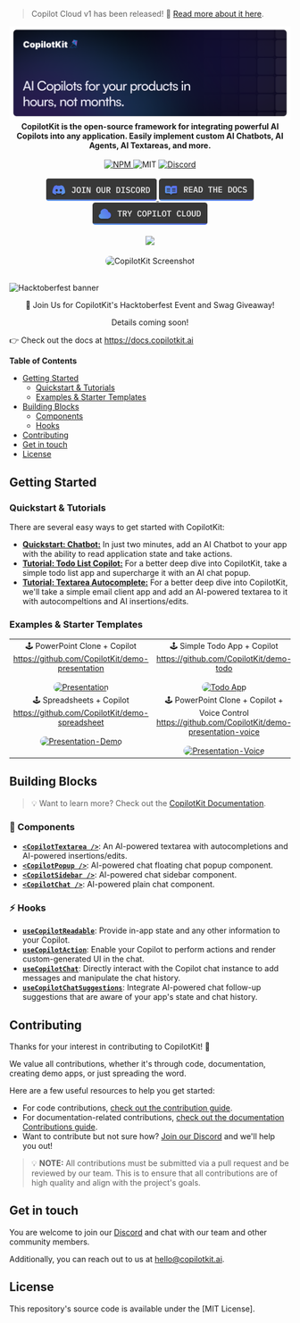 > Copilot Cloud v1 has been released! 🎉 [Read more about it here](https://ai88.substack.com/p/copilotkit-v1-launch).

<div align="center">
  <a href="https://copilotkit.ai" target="_blank">
    <img src="./assets/banner.png" alt="CopilotKit Logo">
  </a>

  <br/>

  <strong>
    CopilotKit is the open-source framework for integrating powerful AI Copilots into any application. Easily implement custom AI Chatbots, AI Agents, AI Textareas, and more.
  </strong>
</div>

<br/>

<div align="center">
  <a href="https://www.npmjs.com/package/@copilotkit/react-core" target="_blank">
    <img src="https://img.shields.io/npm/v/%40copilotkit%2Freact-core?logo=npm&logoColor=%23FFFFFF&label=Version&color=%236963ff" alt="NPM">
  </a>
  <img src="https://img.shields.io/github/license/copilotkit/copilotkit?color=%236963ff&label=License" alt="MIT">
  <a href="https://discord.gg/6dffbvGU3D" target="_blank">
    <img src="https://img.shields.io/discord/1122926057641742418?logo=discord&logoColor=%23FFFFFF&label=Discord&color=%236963ff" alt="Discord">
  </a>
</div>
<br/>

<div align="center">
  <a href="https://discord.gg/6dffbvGU3D?ref=github_readme" target="_blank">
    <img src="./assets/btn_discord.png" alt="CopilotKit Discord" height="40px">
  </a>
  <a href="https://docs.copilotkit.ai?ref=github_readme" target="_blank">
    <img src="./assets/btn_docs.png" alt="CopilotKit GitHub" height="40px">
  </a>
  <a href="https://cloud.copilotkit.ai?ref=github_readme" target="_blank">
    <img src="./assets/btn_cloud.png" alt="CopilotKit GitHub" height="40px">
  </a>
</div>

<br/>
<div align="center">
  <a href="https://www.producthunt.com/posts/copilotkit" target="_blank">
    <img src="https://api.producthunt.com/widgets/embed-image/v1/top-post-badge.svg?post_id=428778&theme=light&period=daily">
  </a>
</div>

<br />

<div align="center">
  <img src="./assets/animated-banner.gif" alt="CopilotKit Screenshot" style="border-radius: 15px;" />
</div>

<br />

<div>
<p>

![Hacktoberfest banner](https://github.com/user-attachments/assets/6f66a863-e303-4b55-9365-600fb4e84ebe)

<div align="center">
🚀 Join Us for CopilotKit's Hacktoberfest Event and Swag Giveaway!

Details coming soon!
</div>



  👉 Check out the docs at <a href="https://docs.copilotkit.ai?ref=github_readme" target="_blank">https://docs.copilotkit.ai</a>
</p>
</div>

**Table of Contents**

- [Getting Started](#getting-started)
  - [Quickstart & Tutorials](#quickstart--tutorials)
  - [Examples & Starter Templates](#examples--starter-templates)
- [Building Blocks](#building-blocks)
  - [Components](#-components)
  - [Hooks](#-hooks)
- [Contributing](#contributing)
- [Get in touch](#get-in-touch)
- [License](#license)

## Getting Started

### Quickstart & Tutorials

There are several easy ways to get started with CopilotKit:

- [**Quickstart: Chatbot:**](https://docs.copilotkit.ai/quickstart-chatbot?ref=github_readme) In just two minutes, add an AI Chatbot to your app with the ability to read application state and take actions.
- [**Tutorial: Todo List Copilot:**](https://docs.copilotkit.ai/tutorial-ai-todo-list-copilot/overview?ref=github_readme) For a better deep dive into CopilotKit, take a simple todo list app and supercharge it with an AI chat popup.
- [**Tutorial: Textarea Autocomplete:**](https://docs.copilotkit.ai/tutorial-textarea/overview?ref=github_readme) For a better deep dive into CopilotKit, we'll take a simple email client app and add an AI-powered textarea to it with autocompeltions and AI insertions/edits.

### Examples & Starter Templates

<table align="center">
  <tr>
    <td align="center" valign="top">
      🕹️ PowerPoint Clone + Copilot <br/>
      <a href="https://go.copilotkit.ai/GitHubPresentation">https://github.com/CopilotKit/demo-presentation</a> <br/><br>
      <a href="https://go.copilotkit.ai/GitHubPresentation">
        <img alt="Presentation" src="https://github.com/CopilotKit/CopilotKit/assets/131273140/6e1a448b-d153-431f-8132-46a668d8a0d1" width="240px" style="max-width:100%; border-radius: 10px;"/>
      </a>
    </td>
    <td align="center" valign="top">
      🕹️ Simple Todo App + Copilot <br/>
      <a href="https://go.copilotkit.ai/GitHubToDo">https://github.com/CopilotKit/demo-todo</a> <br/><br>
      <a href="https://go.copilotkit.ai/GitHubToDo">
        <img alt="Todo App" src="https://github.com/CopilotKit/CopilotKit/assets/131273140/63798c02-1892-4d2d-bc9f-2994b7c88694" width="240px" style="max-width:100%; border-radius: 10px;"/>
      </a>
    </td>
  </tr>
  <tr>
    <td align="center" valign="top">
      🕹️ Spreadsheets + Copilot <br/>
      <a href="https://go.copilotkit.ai/GitHubSpreadsheet">https://github.com/CopilotKit/demo-spreadsheet</a> <br/><br>
      <a href="https://go.copilotkit.ai/GitHubSpreadsheet">
        <img alt="Presentation-Demo" src="https://github.com/CopilotKit/CopilotKit/assets/131273140/871e4c9c-0ced-490b-9e3f-8594de7c5c89" width="240px" style="max-width:100%; border-radius: 10px;"/>
      </a>
    </td>
    <td align="center" valign="top">
      🕹️ PowerPoint Clone + Copilot + Voice Control <br/>
      <a href="https://go.copilotkit.ai/GitHubPresentationVoice">https://github.com/CopilotKit/demo-presentation-voice</a> <br/><br>
      <a href="https://go.copilotkit.ai/GitHubPresentationVoice">
        <img alt="Presentation-Voice" src="https://github.com/CopilotKit/CopilotKit/assets/131273140/6e1a448b-d153-431f-8132-46a668d8a0d1" width="240px" style="max-width:100%; border-radius: 10px;"/>
      </a>
    </td>
  </tr>
</table>

## Building Blocks

> 💡 Want to learn more? Check out the [CopilotKit Documentation](https://docs.copilotkit.ai?ref=github_readme).

### 🧩 Components

- [**`<CopilotTextarea />`**](https://docs.copilotkit.ai/reference/components/CopilotTextarea?ref=github_readme): An AI-powered textarea with autocompletions and AI-powered insertions/edits.
- [**`<CopilotPopup />`**](https://docs.copilotkit.ai/reference/components/CopilotPopup?ref=github_readme): AI-powered chat floating chat popup component.
- [**`<CopilotSidebar />`**](https://docs.copilotkit.ai/reference/components/CopilotSidebar?ref=github_readme): AI-powered chat sidebar component.
- [**`<CopilotChat />`**](https://docs.copilotkit.ai/reference/components/CopilotChat?ref=github_readme): AI-powered plain chat component.

### ⚡️ Hooks

- [**`useCopilotReadable`**](https://docs.copilotkit.ai/reference/hooks/useCopilotReadable?ref=github_readme): Provide in-app state and any other information to your Copilot.
- [**`useCopilotAction`**](https://docs.copilotkit.ai/reference/hooks/useCopilotAction?ref=github_readme): Enable your Copilot to perform actions and render custom-generated UI in the chat.
- [**`useCopilotChat`**](https://docs.copilotkit.ai/reference/hooks/useCopilotChat?ref=github_readme): Directly interact with the Copilot chat instance to add messages and manipulate the chat history.
- [**`useCopilotChatSuggestions`**](https://docs.copilotkit.ai/reference/hooks/useCopilotChatSuggestions?ref=github_readme): Integrate AI-powered chat follow-up suggestions that are aware of your app's state and chat history.

## Contributing

Thanks for your interest in contributing to CopilotKit! 💜

We value all contributions, whether it's through code, documentation, creating demo apps, or just spreading the word.

Here are a few useful resources to help you get started:

- For code contributions, [check out the contribution guide](https://docs.copilotkit.ai/code-contributions/how-to-contribute?ref=github_readme).
- For documentation-related contributions, [check out the documentation Contributions guide](https://docs.copilotkit.ai/code-contributions/how-to-contribute?ref=github_readme).
- Want to contribute but not sure how? [Join our Discord](https://discord.gg/6dffbvGU3D) and we'll help you out!


> 💡 **NOTE:** All contributions must be submitted via a pull request and be reviewed by our team. This is to ensure that all contributions are of high quality and align with the project's goals.

## Get in touch

You are welcome to join our [Discord](https://discord.gg/6dffbvGU3D) and chat with our team and other community members.

Additionally, you can reach out to us at [hello@copilotkit.ai](mailto:hello@copilotkit.ai).

## License

This repository's source code is available under the [MIT License].
